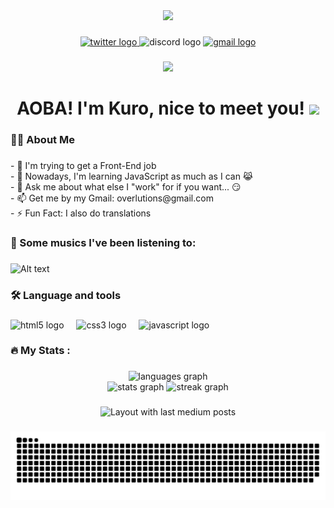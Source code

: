 <div align="center">
  <img height="450" src="https://github.com/KurinhoT/KurinhoT/assets/154638280/491876ea-b821-4eb4-9bce-05d121857734"  />
</div>

###

<div align="center">
  <a href="https://twitter.com/kurotraducoes" target="_blank">
    <img src="https://img.shields.io/static/v1?message=Kurotraducoes&logo=twitter&label=&color=1DA1F2&logoColor=white&labelColor=&style=for-the-badge" height="25" alt="twitter logo"  />
  </a>
  <img src="https://img.shields.io/static/v1?message=grub_infected&logo=discord&label=&color=7289DA&logoColor=white&labelColor=&style=for-the-badge" height="25" alt="discord logo"  />
  <a href="mailto:vinicius.torres.san@gmail.com" target="_blank">
    <img src="https://img.shields.io/static/v1?message=Overlutions&logo=gmail&label=&color=D14836&logoColor=whitesmoke&labelColor=&style=for-the-badge" height="25" alt="gmail logo"  />
  </a>
</div>

###

<div align="center">
  <img src="https://visitor-badge.laobi.icu/badge?page_id=KurinhoT.KurinhoT&right_color=blueviolet&left_text=Visitors"  />
</div>

###

<div align="center">
  <h1>AOBA! I'm Kuro, nice to meet you! 
    <img height="525" src="https://github.com/KurinhoT/KurinhoT/assets/154638280/2af185b0-fcac-48a8-9db4-ee8deaff2e34" />
  </h1>
  
</div>


###

<h3 align="left">👩‍💻  About Me</h3>

###

<p align="left">- 🔭 I'm trying to get a Front-End job<br>- 🌱 Nowadays, I'm learning JavaScript as much as I can 😹<br>- 💬 Ask me about what else I "work" for if you want... 😏<br>- 📫 Get me by my Gmail: overlutions@gmail.com<br>- ⚡ Fun Fact: I also do translations</p>

###

<h3 align="left">🎵  Some musics I've been listening to:</h3>

###

![Alt text](https://spotify-recently-played-readme.vercel.app/api?user=rxyt5gk4v4h2sov0wfkn6cdp6)

###

<h3 align="left">🛠 Language and tools</h3>

###

<div align="left">
  <img src="https://cdn.jsdelivr.net/gh/devicons/devicon/icons/html5/html5-original.svg" height="40" alt="html5 logo"  />
  <img width="12" />
  <img src="https://cdn.jsdelivr.net/gh/devicons/devicon/icons/css3/css3-original.svg" height="40" alt="css3 logo"  />
  <img width="12" />
  <img src="https://cdn.jsdelivr.net/gh/devicons/devicon/icons/javascript/javascript-original.svg" height="40" alt="javascript logo"  />
</div>

###

<h3 align="left">🔥   My Stats :</h3>

###

<div align="center">
  <img src="https://github-readme-stats.vercel.app/api/top-langs?username=KurinhoT&locale=en&hide_title=false&layout=compact&card_width=320&langs_count=5&theme=tokyonight&hide_border=false&order=2" height="150" alt="languages graph"  />
</div>

<div align="center">
  <img src="https://github-readme-stats.vercel.app/api?username=KurinhoT&hide_title=false&hide_rank=false&show_icons=true&include_all_commits=true&count_private=true&disable_animations=false&theme=tokyonight&locale=en&hide_border=false&order=1" height="150" alt="stats graph"  />
  <img src="https://streak-stats.demolab.com?user=KurinhoT&locale=en&mode=daily&theme=tokyonight&hide_border=false&border_radius=5&order=3" height="150" alt="streak graph"  />
</div>

###

<div align="center">
  <img src="https://github-read-medium-git-main.pahlevikun.vercel.app/latest?limit=4&username=KurinhoT&theme=tokyonight" alt="Layout with last medium posts"  />
</div>

###

<img src="https://raw.githubusercontent.com/KurinhoT/KurinhoT/output/snake.svg" alt="Snake animation" />

###
